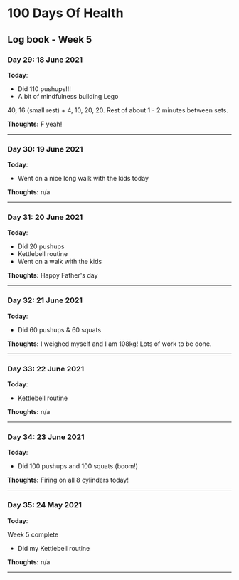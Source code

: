 # 100 Days Of Health

## Log book - Week 5

### Day 29: 18 June 2021

**Today**:

* Did 110 pushups!!!
* A bit of mindfulness building Lego

40, 16 (small rest) + 4, 10, 20, 20. Rest of about 1 - 2 minutes between sets.

**Thoughts:** F yeah!

---

### Day 30: 19 June 2021

**Today**:

* Went on a nice long walk with the kids today

**Thoughts:** n/a

---

### Day 31: 20 June 2021

**Today**:

* Did 20 pushups
* Kettlebell routine
* Went on a walk with the kids

**Thoughts:** Happy Father's day

---

### Day 32: 21 June 2021

**Today**:

* Did 60 pushups & 60 squats

**Thoughts:** I weighed myself and I am 108kg! Lots of work to be done.

---

### Day 33: 22 June 2021

**Today**:

* Kettlebell routine

**Thoughts:** n/a

---

### Day 34: 23 June 2021

**Today**:

* Did 100 pushups and 100 squats (boom!)

**Thoughts:** Firing on all 8 cylinders today!

---

### Day 35: 24 May 2021

**Today**:

Week 5 complete

* Did my Kettlebell routine

**Thoughts:** n/a

---
